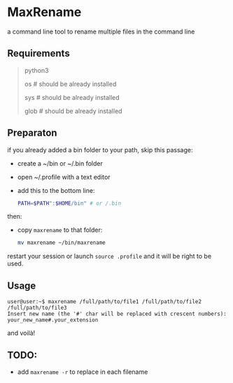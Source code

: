 # MaxRename

a command line tool to rename multiple files in the command line

## Requirements

> python3
> 
> os # should be already installed
> 
> sys # should be already installed
> 
> glob # should be already installed

## Preparaton

if you already added a bin folder to your path, skip this passage:

+ create a ~/bin or ~/.bin folder

+ open ~/.profile with a text editor

+ add this to the bottom line:
  
  ```bash
  PATH=$PATH":$HOME/bin" # or /.bin
  ```

then:

+ copy `maxrename` to that folder:
  
  ```bash
  mv maxrename ~/bin/maxrename
  ```

restart your session or launch ```source .profile``` and it will be right to be used.

## Usage

```
user@user:~$ maxrename /full/path/to/file1 /full/path/to/file2 /full/path/to/file3
Insert new name (the '#' char will be replaced with crescent numbers):
your_new_name#.your_extension
```

and voilà!

## TODO:

* add ```maxrename -r```  to replace in each filename
